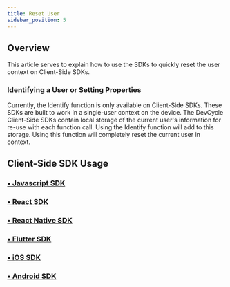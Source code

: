 ```yaml
---
title: Reset User
sidebar_position: 5
---
```


## Overview

This article serves to explain how to use the SDKs to quickly reset the user context on Client-Side SDKs.

### Identifying a User or Setting Properties

Currently, the Identify function is only available on Client-Side SDKs. These SDKs are built to work in a single-user context on the device. The DevCycle Client-Side SDKs contain local storage of the current user's information for re-use with each function call. Using the Identify function will add to this storage. Using this function will completely reset the current user in context. 

## Client-Side SDK Usage

### [• Javascript SDK](/sdk/client-side-sdks/javascript#reset-user)

### [• React SDK](/sdk/client-side-sdks/react#resetting-user)

### [• React Native SDK](/sdk/client-side-sdks/react-native#resetting-user)

### [• Flutter SDK](/sdk/client-side-sdks/flutter#reset-user)

### [• iOS SDK](/sdk/client-side-sdks/ios#identifying-user#reset-user)

### [• Android SDK](/sdk/client-side-sdks/android#identifying-user#reset-user)
